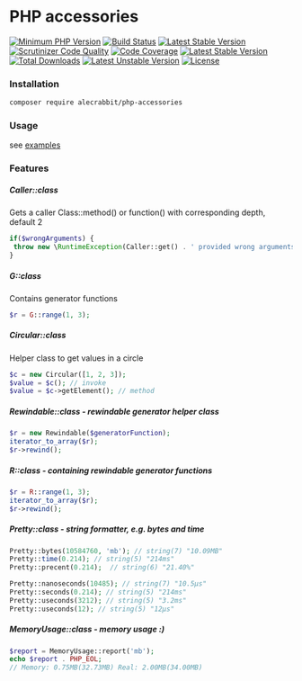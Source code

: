 # PHP accessories

[![Minimum PHP Version](https://img.shields.io/badge/php-%3E%3D%207.2-8FA0BF.svg)](https://php.net/)
[![Build Status](https://travis-ci.org/alecrabbit/php-accessories.svg?branch=master)](https://travis-ci.org/alecrabbit/php-accessories)
[![Latest Stable Version](https://poser.pugx.org/alecrabbit/php-accessories/v/stable)](https://packagist.org/packages/alecrabbit/php-accessories)
[![Scrutinizer Code Quality](https://scrutinizer-ci.com/g/alecrabbit/php-accessories/badges/quality-score.png?b=master)](https://scrutinizer-ci.com/g/alecrabbit/php-accessories/?branch=master)
[![Code Coverage](https://scrutinizer-ci.com/g/alecrabbit/php-accessories/badges/coverage.png?b=master)](https://scrutinizer-ci.com/g/alecrabbit/php-accessories/?branch=master)
[![Latest Stable Version](https://img.shields.io/packagist/v/alecrabbit/php-accessories.svg)](https://packagist.org/packages/alecrabbit/php-accessories)
[![Total Downloads](https://poser.pugx.org/alecrabbit/php-accessories/downloads)](https://packagist.org/packages/alecrabbit/php-accessories)
[![Latest Unstable Version](https://poser.pugx.org/alecrabbit/php-accessories/v/unstable)](https://packagist.org/packages/alecrabbit/php-accessories)
[![License](https://poser.pugx.org/alecrabbit/php-accessories/license)](https://packagist.org/packages/alecrabbit/php-accessories)

### Installation
```bash
composer require alecrabbit/php-accessories
```


### Usage
see [examples](https://github.com/alecrabbit/php-accessories/tree/master/examples)


### Features

##### Caller::class 
Gets a caller Class::method() or function() with corresponding depth, default 2
```php
if($wrongArguments) {
 throw new \RuntimeException(Caller::get() . ' provided wrong arguments'); 
}
```

##### G::class 
Contains generator functions
```php
$r = G::range(1, 3); 
```

##### Circular::class
 Helper class to get values in a circle
```php
$c = new Circular([1, 2, 3]);
$value = $c(); // invoke 
$value = $c->getElement(); // method 
```

##### Rewindable::class - rewindable generator helper class
```php
$r = new Rewindable($generatorFunction);
iterator_to_array($r);
$r->rewind();
```

##### R::class - containing rewindable generator functions
```php
$r = R::range(1, 3);
iterator_to_array($r);
$r->rewind();
```

##### Pretty::class - string formatter, e.g. bytes and time
```php
Pretty::bytes(10584760, 'mb'); // string(7) "10.09MB"
Pretty::time(0.214); // string(5) "214ms"
Pretty::precent(0.214);  // string(6) "21.40%"

Pretty::nanoseconds(10485); // string(7) "10.5μs"
Pretty::seconds(0.214); // string(5) "214ms"
Pretty::useconds(3212); // string(5) "3.2ms"
Pretty::useconds(12); // string(5) "12μs"
```

##### MemoryUsage::class - memory usage :)
```php
$report = MemoryUsage::report('mb');
echo $report . PHP_EOL;
// Memory: 0.75MB(32.73MB) Real: 2.00MB(34.00MB)
```
